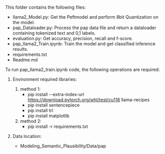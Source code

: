 This folder contains the following files:
* llama2_Model.py: Get the Peftmodel and perform 8bit Quantization on the model.
* pap_Dataloader.py: Process the pap data file and return a dataloader containing tokenized text and 0,1 labels.
* evaluation.py: Get accuracy, precision, recall and f-score.
* pap_llama2_Train.ipynb: Train the model and get classified inference results.
* requirements.txt
* Readme.md


To run pap_llama2_train.ipynb code, the following operations are required: 

1. Environment required libraries:
    1. method 1:
        * pip install --extra-index-url https://download.pytorch.org/whl/test/cu118 llama-recipes
        * pip install sentencepiece
        * pip install trl 
        * pip install matplotlib
    2. method 2:
        * pip install -r requirements.txt

2. Data location:
    * Modeling_Semantic_Plausibility/Data/pap

